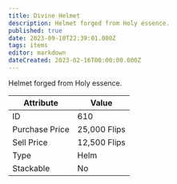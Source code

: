 ```yaml
---
title: Divine Helmet
description: Helmet forged from Holy essence.
published: true
date: 2023-09-10T22:39:01.000Z
tags: items
editor: markdown
dateCreated: 2023-02-16T00:00:00.000Z
---
```


Helmet forged from Holy essence.

|Attribute|Value|
|-|-|
|ID|610|
|Purchase Price|25,000 Flips|
|Sell Price|12,500 Flips|
|Type|Helm|
|Stackable|No|

